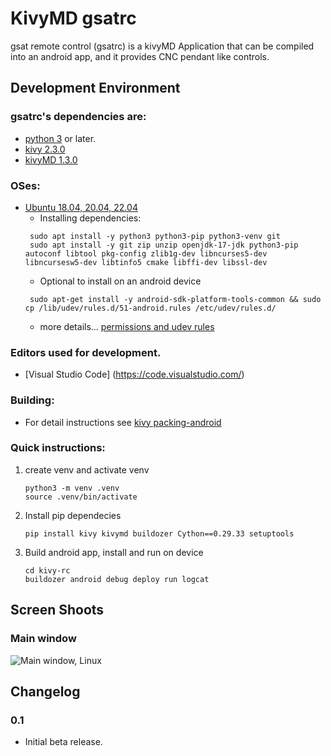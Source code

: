 KivyMD gsatrc
====

gsat remote control (gsatrc) is a kivyMD Application that can be compiled into an android app, and it provides CNC pendant like controls.

Development Environment
---------------------
### gsatrc's dependencies are:
* [python 3](http://www.python.org/) or later.
* [kivy 2.3.0](http://https://kivy.org/)
* [kivyMD 1.3.0](https://github.com/kivymd/)

### OSes:
* [Ubuntu 18.04, 20.04, 22.04](http://www.ubuntu.com/)
   * Installing dependencies:
   ```
    sudo apt install -y python3 python3-pip python3-venv git
    sudo apt install -y git zip unzip openjdk-17-jdk python3-pip autoconf libtool pkg-config zlib1g-dev libncurses5-dev libncursesw5-dev libtinfo5 cmake libffi-dev libssl-dev
   ```
   * Optional to install on an android device
   ```
    sudo apt-get install -y android-sdk-platform-tools-common && sudo cp /lib/udev/rules.d/51-android.rules /etc/udev/rules.d/
   ```
    * more details... [permissions and udev rules](https://stackoverflow.com/questions/53887322/adb-devices-no-permissions-user-in-plugdev-group-are-your-udev-rules-wrong)

### Editors used for development.
* [Visual Studio Code] (https://code.visualstudio.com/)

### Building:
* For detail instructions see [kivy packing-android](https://kivy.org/doc/stable/guide/packaging-android.html)

### Quick instructions:
1) create venv and activate venv
    ```
    python3 -m venv .venv
    source .venv/bin/activate
    ```
2) Install pip dependecies
    ```
    pip install kivy kivymd buildozer Cython==0.29.33 setuptools
    ```
3) Build android app, install and run on device
    ```
    cd kivy-rc
    buildozer android debug deploy run logcat
    ```

Screen Shoots
------------
### Main window
![Main window, Linux](https://raw.githubusercontent.com/duembeg/gsat/1b337421251a26ed622ad3a76953097c447de375/images/screenshoot/main_window_linux.png "Main Window, Linux")

Changelog
---------
### 0.1
* Initial beta release.
